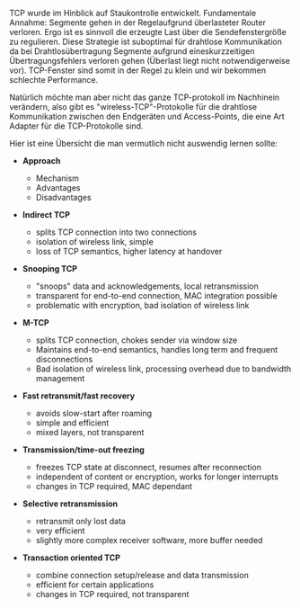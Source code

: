 TCP wurde im Hinblick auf Staukontrolle entwickelt. Fundamentale Annahme: Segmente gehen in der Regelaufgrund überlasteter Router verloren. Ergo ist es sinnvoll die erzeugte Last über die Sendefenstergröße zu regulieren. Diese Strategie ist suboptimal für drahtlose Kommunikation da bei Drahtlosübertragung Segmente  aufgrund eineskurzzeitigen Übertragungsfehlers verloren gehen (Überlast liegt nicht notwendigerweise vor). TCP-Fenster sind somit in der Regel zu klein und wir bekommen schlechte Performance.

Natürlich möchte man aber nicht das ganze TCP-protokoll im Nachhinein verändern, also gibt es "wireless-TCP"-Protokolle für die drahtlose Kommunikation zwischen den Endgeräten und  Access-Points, die eine Art Adapter für die TCP-Protokolle sind.

Hier ist eine Übersicht die man vermutlich nicht auswendig lernen sollte:


* **Approach**
    * Mechanism
    * Advantages
    * Disadvantages

* **Indirect TCP**
    * splits TCP connection into two connections
    * isolation of wireless link, simple
    * loss of TCP semantics, higher latency at handover
* **Snooping TCP**
    * "snoops" data and acknowledgements, local retransmission
    * transparent for end-to-end connection, MAC integration possible
    * problematic with encryption, bad isolation of wireless link
* **M-TCP**
    * splits TCP connection, chokes sender via window size
    * Maintains end-to-end semantics, handles long term and frequent disconnections
    * Bad isolation of wireless link, processing overhead due to bandwidth management
* **Fast retransmit/fast recovery**
    * avoids slow-start after roaming
    * simple and efficient
    * mixed layers, not transparent
* **Transmission/time-out freezing**
    * freezes TCP state at disconnect, resumes after reconnection
    * independent of content or encryption, works for longer interrupts
    * changes in TCP required, MAC dependant
* **Selective retransmission**
    * retransmit only lost data
    * very efficient
    * slightly more complex receiver software, more buffer needed
* **Transaction oriented TCP**
    * combine connection setup/release and data transmission
    * efficient for certain applications
    * changes in TCP required, not transparent
